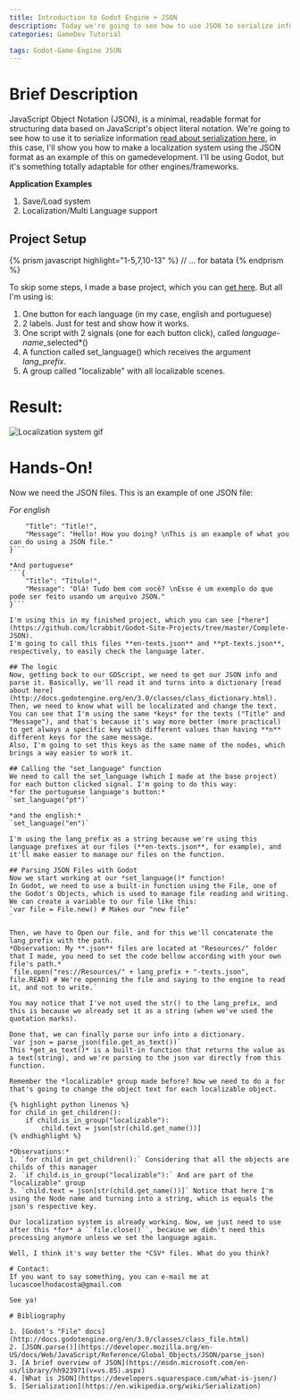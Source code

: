 ```yaml
---
title: Introduction to Godot Engine + JSON
description: Today we're going to see how to use JSON to serialize information to our games using Godot Engine.
categories: GameDev Tutorial

tags: Godot-Game-Engine JSON
---
```


# Brief Description
JavaScript Object Notation (JSON), is a minimal, readable format for structuring data based on JavaScript's object literal notation. We're going to see how to use it to serialize information [read about serialization here](https://en.wikipedia.org/wiki/Serialization), in this case, I'll show you how to make a localization system using the JSON format as an example of this on gamedevelopment. I'll be using Godot, but it's something totally adaptable for other engines/frameworks.

**Application Examples**

1. Save/Load system
2. Localization/Multi Language support

## Project Setup
{% prism javascript highlight="1-5,7,10-13" %}
// ...
for batata
{% endprism %}

To skip some steps, I made a base project, which you can [get here](https://github.com/lcrabbit/Godot-Site-Projects/tree/master/Base-JSON). But all I'm using is: 
1. One button for each language (in my case, english and portuguese)
2. 2 labels. Just for test and show how it works.
3. One script with 2 signals (one for each button click), called *language-name*_selected*()
4. A function called set_language() which receives the argument *lang_prefix*.
5. A group called "localizable" with all localizable scenes.

# Result:
![Localization system gif](https://i.imgur.com/N5pjS1H.gif)

# Hands-On!
Now we need the JSON files. This is an example of one JSON file:

*For english*
```{
	"Title": "Title!",
	"Message": "Hello! How you doing? \nThis is an example of what you can do using a JSON file."
}```

*And portuguese*
```{
	"Title": "Título!",
	"Message": "Olá! Tudo bem com você? \nEsse é um exemplo do que pode ser feito usando um arquivo JSON."
}```

I'm using this in my finished project, which you can see [*here*](https://github.com/lcrabbit/Godot-Site-Projects/tree/master/Complete-JSON).
I'm going to call this files **en-texts.json** and **pt-texts.json**, respectively, to easily check the language later.

## The logic
Now, getting back to our GDScript, we need to get our JSON info and parse it. Basically, we'll read it and turns into a dictionary [read about here](http://docs.godotengine.org/en/3.0/classes/class_dictionary.html). Then, we need to know what will be localizated and change the text. You can see that I'm using the same *keys* for the texts ("Title" and "Message"), and that's because it's way more better (more practical) to get always a specific key with different values than having **n** different keys for the same message.
Also, I'm going to set this keys as the same name of the nodes, which brings a way easier to work it.

## Calling the "set_language" function
We need to call the set_language (which I made at the base project) for each button clicked signal. I'm going to do this way:
*for the portuguese language's button:*
`set_language("pt")`

*and the english:*
`set_language("en")`

I'm using the lang_prefix as a string because we're using this language prefixes at our files (**en-texts.json**, for example), and it'll make easier to manage our files on the function.

## Parsing JSON Files with Godot
Now we start working at our *set_language()* function!
In Godot, we need to use a built-in function using the File, one of the Godot's Objects, which is used to manage file reading and writing. We can create a variable to our file like this:
`var file = File.new() # Makes our "new file"
`

Then, we have to Open our file, and for this we'll concatenate the lang_prefix with the path. 
*Observation: My **.json** files are located at "Resources/" folder that I made, you need to set the code bellow according with your own file's path.*
`file.open("res://Resources/" + lang_prefix + "-texts.json", file.READ) # We're openning the file and saying to the engine to read it, and not to write.`

You may notice that I've not used the str() to the lang_prefix, and this is because we already set it as a string (when we've used the quotation marks).

Done that, we can finally parse our info into a dictionary.
`var json = parse_json(file.get_as_text())`
This *get_as_text()* is a built-in function that returns the value as a text(string), and we're parsing to the json var directly from this function.

Remember the *localizable* group made before? Now we need to do a for that's going to change the object text for each localizable object.

{% highlight python linenos %}
for child in get_children():
	if child.is_in_group("localizable"):
		child.text = json[str(child.get_name())]
{% endhighlight %}

*Observations:*
1. `for child in get_children():` Considering that all the objects are childs of this manager
2. `if child.is_in_group("localizable"):` And are part of the "localizable" group
3. `child.text = json[str(child.get_name())]` Notice that here I'm using the Node name and turning into a string, which is equals the json's respective key.

Our localization system is already working. Now, we just need to use after this *for* a ``file.close()``, because we didn't need this processing anymore unless we set the language again.

Well, I think it's way better the *CSV* files. What do you think?

# Contact:
If you want to say something, you can e-mail me at lucascoelhodacosta@gmail.com

See ya!

# Bibliography

1. [Godot's "File" docs](http://docs.godotengine.org/en/3.0/classes/class_file.html)
2. [JSON.parse()](https://developer.mozilla.org/en-US/docs/Web/JavaScript/Reference/Global_Objects/JSON/parse_json)
3. [A brief overview of JSON](https://msdn.microsoft.com/en-us/library/hh923971(v=vs.85).aspx)
4. [What is JSON](https://developers.squarespace.com/what-is-json/)
5. [Serialization](https://en.wikipedia.org/wiki/Serialization)